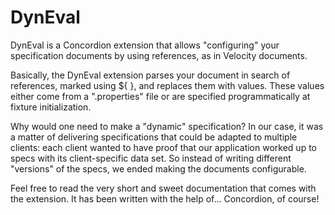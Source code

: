 DynEval
=======

DynEval is a Concordion extension that allows "configuring" your specification documents by using references, as in Velocity documents. 

Basically, the DynEval extension parses your document in search of references, marked using ${ }, and replaces them with values. These values either come from a ".properties" file or are specified programmatically at fixture initialization. 

Why would one need to make a "dynamic" specification? 
In our case, it was a matter of delivering specifications that could be adapted to multiple clients: each client wanted to have proof that our application worked up to specs with its client-specific data set. So instead of writing different "versions" of the specs, we ended making the documents configurable. 

Feel free to read the very short and sweet documentation that comes with the extension. It has been written with the help of... Concordion, of course! 
